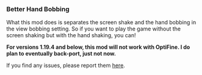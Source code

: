 ### Better Hand Bobbing
What this mod does is separates the screen shake and the hand bobbing in the view bobbing setting. So if you want to play the game without the screen shaking but with the hand shaking, you can!

**For versions 1.19.4 and below, this mod will not work with OptiFine. I do plan to eventually back-port, just not now.**

If you find any issues, please report them [here](https://github.com/KaiAF/BetterHandBobbing/issues).